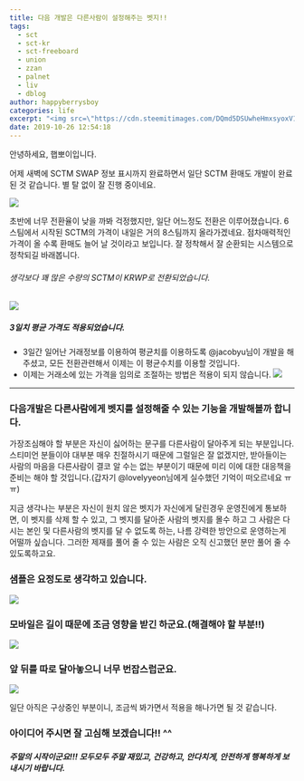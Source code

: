 ```yaml
---
title: 다음 개발은 다른사람이 설정해주는 벳지!!
tags:
  - sct
  - sct-kr
  - sct-freeboard
  - union
  - zzan
  - palnet
  - liv
  - dblog
author: happyberrysboy
categories: life
excerpt: "<img src=\"https://cdn.steemitimages.com/DQmd5DSUwheHmxsyoxV1MtJPiLqTJzEYdB59KqDVEPNfCom/image.png\" />\r\n안녕하세요, 햅뽀이입니다.  어제 새벽에 SCTM SWAP 정보 표시까지 완료하면서 일단 SCTM 환매도 개발이 완료 된 것 같습니다. 별 탈 없이 잘 진행 중이네요.     초반에 너무 전환율이 낮을 까봐 걱정했지만, 일단 어느정도 전환은 이루어졌습니다.  6스팀에서 시작된 SCTM의 가격이 내일은 거의 8스팀까지 올라가겠네요. 점차매력적인 가격이 올 수....."
date: 2019-10-26 12:54:18
---
```


안녕하세요, 햅뽀이입니다.

어제 새벽에 SCTM SWAP 정보 표시까지 완료하면서 일단 SCTM 환매도 개발이 완료 된 것 같습니다. 별 탈 없이 잘 진행 중이네요. 

![](https://cdn.steemitimages.com/DQmd5DSUwheHmxsyoxV1MtJPiLqTJzEYdB59KqDVEPNfCom/image.png)

초반에 너무 전환율이 낮을 까봐 걱정했지만, 일단 어느정도 전환은 이루어졌습니다.  6스팀에서 시작된 SCTM의 가격이 내일은 거의 8스팀까지 올라가겠네요. 점차매력적인 가격이 올 수록 환매도 늘어 날 것이라고 보입니다. 잘 정착해서 잘 순환되는 시스템으로 정착되길 바래봅니다.

###### 생각보다 꽤 많은 수량의 SCTM이 KRWP로 전환되었습니다.
![](https://cdn.steemitimages.com/DQmQ867wqBfe5KowDSVyvH96iv1URzrJznNGSM36knawGBi/image.png)


##### 3일치 평균 가격도 적용되었습니다.
- 3일간 일어난 거래정보를 이용하여 평균치를 이용하도록 @jacobyu님이 개발을 해주셨고, 모든 전환관련해서 이제는 이 평균수치를 이용할 것입니다. 
- 이제는 거래소에 있는 가격을 임의로 조절하는 방법은 적용이 되지 않습니다.
![](https://cdn.steemitimages.com/DQmXaMkswVoSBByH8EktDxjdHC6DBp5nwmJepcVtJTqwYrz/image.png)

___

### 다음개발은 다른사람에게 벳지를 설정해줄 수 있는 기능을 개발해볼까 합니다.

가장조심해야 할 부분은 자신이 싫어하는 문구를 다른사람이 달아주게 되는 부분입니다. 스티미언 분들이야 대부분 매우 친절하시기 때문에 그럴일은 잘 없겠지만, 받아들이는 사람의 마음을 다른사람이 결코 알 수는 없는 부분이기 때문에 미리 이에 대한 대응책을 준비는 해야 할 것입니다.(갑자기 @lovelyyeon님에게 실수했던 기억이 떠오르네요 ㅠㅠ)

지금 생각나는 부분은 자신이 원치 않은 벳지가 자신에게 달린경우 운영진에게 통보하면, 이 벳지를 삭제 할 수 있고, 그 벳지를 달아준 사람의 벳지를 몰수 하고 그 사람은 다시는 본인 및 다른사람의 벳지를 달 수 없도록 하는, 나름 강력한 방안으로 운영하는게 어떨까 싶습니다.  그러한 제재를 풀어 줄 수 있는 사람은 오직 신고했던 분만 풀어 줄 수 있도록하고요. 

### 샘플은 요정도로 생각하고 있습니다.

![](https://cdn.steemitimages.com/DQmSRpmD9WtvkR1tw5KgLdHsRXY65CBLm1SAjAfuzapRYjp/image.png)

### 모바일은 길이 때문에 조금 영향을 받긴 하군요.(해결해야 할 부분!!)
![](https://cdn.steemitimages.com/DQmYZWEg1HGMU9bktgckiXsQERFgUPzV3Rbg8uEnD1Q84eG/image.png)

### 앞 뒤를 따로 달아놓으니 너무 번잡스럽군요. 
![](https://cdn.steemitimages.com/DQmYnhpqBxxkiaMJow7L2YVoiE4zcPgMhbe5KnwY7FTbvFo/image.png)

일단 아직은 구상중인 부분이니, 조금씩 봐가면서 적용을 해나가면 될 것 같습니다.

### 아이디어 주시면 잘 고심해 보겠습니다!! ^^


##### 주말의 시작이군요!!! 모두모두 주말 재밌고, 건강하고, 안다치게, 안전하게 행복하게 보내시기 바랍니다.